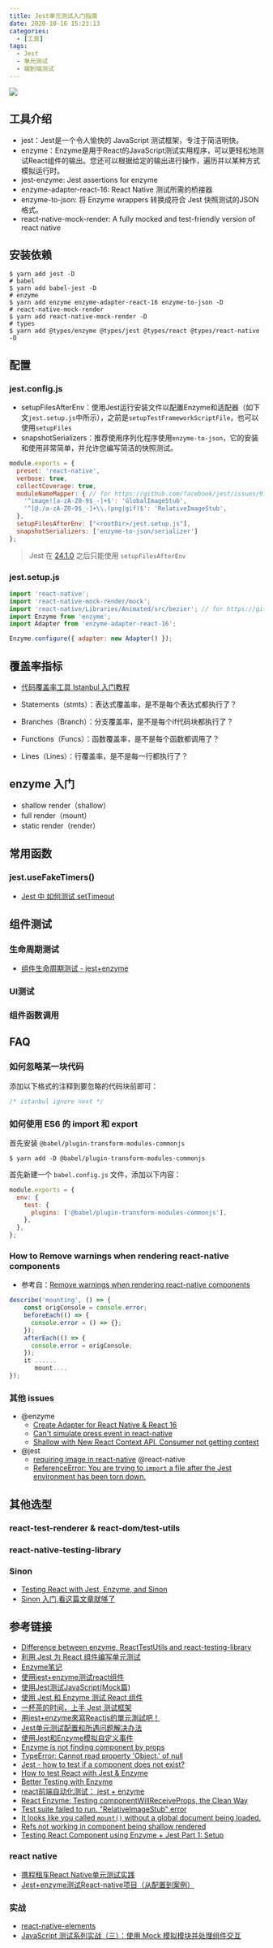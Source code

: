 ```yaml
---
title: Jest单元测试入门指南
date: 2020-10-16 15:23:13
categories:
  - [工具]
tags:
  - Jest
  - 单元测试
  - 端到端测试
---
```


![](https://i.loli.net/2020/11/18/cnIAURFYCOsGfDk.png)

<!--more-->

## 工具介绍

- jest：Jest是一个令人愉快的 JavaScript 测试框架，专注于简洁明快。
- enzyme：Enzyme是用于React的JavaScript测试实用程序，可以更轻松地测试React组件的输出。您还可以根据给定的输出进行操作，遍历并以某种方式模拟运行时。
- jest-enzyme: Jest assertions for enzyme
- enzyme-adapter-react-16: React Native 测试所需的桥接器
- enzyme-to-json: 将 Enzyme wrappers 转换成符合 Jest 快照测试的JSON格式。
- react-native-mock-render: A fully mocked and test-friendly version of react native

## 安装依赖

```shell
$ yarn add jest -D
# babel
$ yarn add babel-jest -D
# enzyme
$ yarn add enzyme enzyme-adapter-react-16 enzyme-to-json -D
# react-native-mock-render
$ yarn add react-native-mock-render -D
# types
$ yarn add @types/enzyme @types/jest @types/react @types/react-native -D
```

## 配置

### jest.config.js

- setupFilesAfterEnv：使用Jest运行安装文件以配置Enzyme和适配器（如下文`jest.setup.js`中所示），之前是`setupTestFrameworkScriptFile`，也可以使用`setupFiles`
- snapshotSerializers：推荐使用序列化程序使用`enzyme-to-json`，它的安装和使用非常简单，并允许您编写简洁的快照测试。

```js
module.exports = {
  preset: 'react-native',
  verbose: true,
  collectCoverage: true,
  moduleNameMapper: { // for https://github.com/facebook/jest/issues/919
    '^image![a-zA-Z0-9$_-]+$': 'GlobalImageStub',
    '^[@./a-zA-Z0-9$_-]+\\.(png|gif)$': 'RelativeImageStub',
  },
  setupFilesAfterEnv: ["<rootDir>/jest.setup.js"],
  snapshotSerializers: ['enzyme-to-json/serializer']
};
```

> Jest 在 [24.1.0](https://stackoverflow.com/questions/55752673/option-setuptestframeworkscriptfile-was-replaced-by-configuration-setupfilesa) 之后只能使用 `setupFilesAfterEnv`

### jest.setup.js

```js
import 'react-native';
import 'react-native-mock-render/mock';
import 'react-native/Libraries/Animated/src/bezier'; // for https://github.com/facebook/jest/issues/4710
import Enzyme from 'enzyme';
import Adapter from 'enzyme-adapter-react-16';

Enzyme.configure({ adapter: new Adapter() });
```

## 覆盖率指标

- [代码覆盖率工具 Istanbul 入门教程](https://www.ruanyifeng.com/blog/2015/06/istanbul.html)

- Statements（stmts）：表达式覆盖率，是不是每个表达式都执行了？
- Branches（Branch）：分支覆盖率，是不是每个if代码块都执行了？
- Functions（Funcs）：函数覆盖率，是不是每个函数都调用了？
- Lines（Lines）：行覆盖率，是不是每一行都执行了？

## enzyme 入门

- shallow render（shallow）
- full render（mount）
- static render（render）

## 常用函数

### jest.useFakeTimers()

- [Jest 中 如何测试 setTimeout](https://yes-1-am.gitbook.io/blog/ce-shi/jest-zhong-ru-he-ce-shi-settimeout)

## 组件测试

### 生命周期测试

- [组件生命周期测试 - jest+enzyme](http://echizen.github.io/tech/2017/04-24-component-lifycycle-test)

### UI测试

### 组件函数调用

## FAQ

### 如何忽略某一块代码

添加以下格式的注释到要忽略的代码块前即可：

```js
/* istanbul ignore next */
```

### 如何使用 ES6 的 import 和 export

首先安装 `@babel/plugin-transform-modules-commonjs`

```shell
$ yarn add -D @babel/plugin-transform-modules-commonjs
```

首先新建一个 `babel.config.js` 文件，添加以下内容：

```js
module.exports = {
  env: {
    test: {
      plugins: ['@babel/plugin-transform-modules-commonjs'],
    },
  },
};
```

### How to Remove warnings when rendering react-native components

- 参考自：[Remove warnings when rendering react-native components](https://github.com/enzymejs/enzyme/issues/831#issuecomment-352934963)

```js
describe('mounting', () => {
    const origConsole = console.error;
    beforeEach(() => {
      console.error = () => {};
    });
    afterEach(() => {
      console.error = origConsole;
    });
    it ...... 
       mount....
});
```

### 其他 issues

- @enzyme
  - [Create Adapter for React Native & React 16](https://github.com/enzymejs/enzyme/issues/1436)
  - [Can't simulate press event in react-native](https://github.com/enzymejs/enzyme/issues/991)
  - [Shallow with New React Context API. Consumer not getting context](https://github.com/enzymejs/enzyme/issues/1636)
- @jest
  - [requiring image in react-native](https://github.com/facebook/jest/issues/919) @react-native
  - [ReferenceError: You are trying to `import` a file after the Jest environment has been torn down.](https://github.com/facebook/jest/issues/6434)

## 其他选型

### react-test-renderer & react-dom/test-utils

### react-native-testing-library

### Sinon

- [Testing React with Jest, Enzyme, and Sinon](https://www.leighhalliday.com/testing-react-jest-enzyme-sinon)
- [Sinon 入门,看这篇文章就够了](https://segmentfault.com/a/1190000010372634)

## 参考链接

- [Difference between enzyme, ReactTestUtils and react-testing-library](https://stackoverflow.com/questions/54152562/difference-between-enzyme-reacttestutils-and-react-testing-library)
- [利用 Jest 为 React 组件编写单元测试](https://loveky.github.io/2018/06/05/unit-testing-react-component-with-jest/)
- [Enzyme笔记](http://blog.leanote.com/post/haitang.reg@qq.com/Enzyme%E7%AC%94%E8%AE%B0)
- [使用jest+enzyme测试react组件](https://github.com/frontend9/fe9-library/issues/244)
- [使用Jest测试JavaScript(Mock篇)](https://zhuanlan.zhihu.com/p/47009664)
- [使用 Jest 和 Enzyme 测试 React 组件](https://juejin.im/post/6844903828228161544)
- [一杯茶的时间，上手 Jest 测试框架](https://tuture.co/2020/04/04/9e7496d/)
- [用jest+enzyme來寫Reactjs的單元測試吧！](https://github.com/Hsueh-Jen/blog/issues/1)
- [Jest单元测试配置和所遇问题解决办法](https://github.com/yinxin630/blog/issues/22)
- [使用Jest和Enzyme模拟自定义事件](https://www.thinbug.com/q/49772497)
- [Enzyme is not finding component by props](https://stackoverflow.com/questions/40776121/enzyme-is-not-finding-component-by-props)
- [TypeError: Cannot read property 'Object.<anonymous>' of null](https://github.com/facebook/jest/issues/4710)
- [Jest - how to test if a component does not exist?](https://stackoverflow.com/questions/46252396/jest-how-to-test-if-a-component-does-not-exist)
- [How to test React with Jest & Enzyme](https://www.robinwieruch.de/react-testing-jest-enzyme)
- [Better Testing with Enzyme](https://www.newline.co/fullstack-react/30-days-of-react/day-25/)
- [react前端自动化测试： jest + enzyme](https://www.cnblogs.com/susu8/p/9512393.html)
- [React Enzyme: Testing componentWillReceiveProps, the Clean Way](https://medium.com/@tjhubert/react-enzyme-testing-componentwillreceiveprops-the-clean-way-4dba4f02be0b)
- [Test suite failed to run. "RelativeImageStub" error](https://github.com/facebook/jest/issues/9680)
- [It looks like you called `mount()` without a global document being loaded.](https://github.com/enzymejs/enzyme/issues/341)
- [Refs not working in component being shallow rendered](https://github.com/enzymejs/enzyme/issues/316)
- [Testing React Component using Enzyme + Jest Part 1: Setup](https://ttfb.test.traveloka.com/testing-react-component-using-enzyme-jest-part-1/)




### react native

- [携程租车React Native单元测试实践](https://cloud.tencent.com/developer/news/578421)
- [Jest+enzyme测试React-native项目（从配置到案例）](https://juejin.im/post/6844903929998737416)

### 实战

- [react-native-elements](https://github.com/youngjuning/react-native-elements)
- [JavaScript 测试系列实战（三）：使用 Mock 模拟模块并处理组件交互](https://my.oschina.net/u/4088983/blog/4544477)